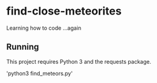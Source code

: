 # find-close-meteorites
Learning how to code ...again


## Running

This project requires Python 3 and the requests package.

'python3 find_meteors.py'
